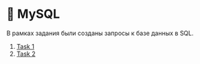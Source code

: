 # 🔁 MySQL 

В рамках задания были созданы запросы к базе данных в SQL. 
1) <a href="https://docs.google.com/document/d/1-cwzpTZIw_w51VeD9OJDrtcKJ6fjoHAS/edit?usp=sharing&ouid=110162778668144602279&rtpof=true&sd=true">Task 1</a>
2) <a href="https://docs.google.com/document/d/1-gnekEBgmMH-MnoDyNsmYIFMaEDPHq4F/edit?usp=sharing&ouid=110162778668144602279&rtpof=true&sd=true">Task 2</a> 
